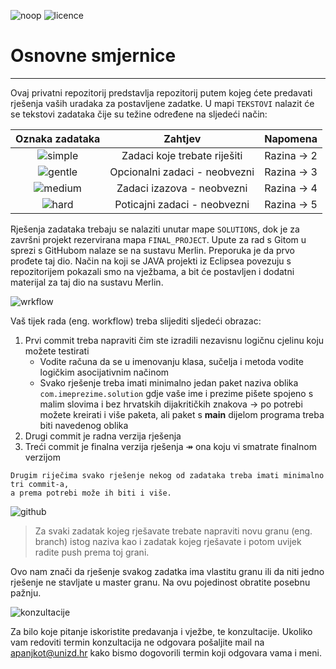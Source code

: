 ![noop](https://img.shields.io/badge/noop-active-brightgreen) ![licence](https://img.shields.io/badge/licence-%40SiT-blue)

# Osnovne smjernice
---
Ovaj privatni repozitorij predstavlja repozitorij putem kojeg ćete predavati rješenja vaših uradaka za postavljene zadatke. U mapi `TEKSTOVI` nalazit će se tekstovi zadataka čije su težine određene na sljedeći način:

| Oznaka zadataka |Zahtjev    | Napomena  |
|:-:|:-:|:-:|
|![simple](https://img.shields.io/badge/complexity-**-green)   |Zadaci koje trebate riješiti   |Razina &rarr; 2   |
|![gentle](https://img.shields.io/badge/complexity-***-yellowgreen)   |Opcionalni zadaci - neobvezni   |Razina &rarr; 3   |
|![medium](https://img.shields.io/badge/complexity-****-orange)  | Zadaci izazova - neobvezni |Razina &rarr; 4   |
| ![hard](https://img.shields.io/badge/complexity-*****-blue)   | Poticajni zadaci - neobvezni       |  Razina &rarr; 5   |

Rješenja zadataka trebaju se nalaziti unutar mape `SOLUTIONS`, dok je za završni projekt rezervirana mapa `FINAL_PROJECT`. Upute za rad s Gitom u sprezi s GitHubom nalaze se na sustavu Merlin. Preporuka je da prvo prođete taj dio. Način na koji se JAVA projekti iz Eclipsea povezuju s repozitorijem pokazali smo na vježbama, a bit će postavljen i dodatni materijal za taj dio na sustavu Merlin. 

![wrkflow](https://img.shields.io/badge/solutions-workflow-yellow?style=for-the-badge)

Vaš tijek rada (eng. workflow) treba slijediti sljedeći obrazac:

1. Prvi commit treba napraviti čim ste izradili nezavisnu logičnu cjelinu koju možete testirati
    * Vodite računa da se u imenovanju klasa, sučelja i metoda vodite logičkim asocijativnim načinom
    * Svako rješenje treba imati minimalno jedan paket naziva oblika `com.imeprezime.solution` gdje vaše ime i prezime pišete spojeno s malim slovima i bez hrvatskih dijakritičkih znakova &rarr; po potrebi možete kreirati i više paketa, ali paket s **main** dijelom programa treba biti navedenog oblika
2. Drugi commit je radna verzija rješenja 
3. Treći commit je finalna verzija rješenja &Rarr; ona koju vi smatrate finalnom verzijom

```
Drugim riječima svako rješenje nekog od zadataka treba imati minimalno tri commit-a, 
a prema potrebi može ih biti i više.
```

![github](https://badgen.net/badge/icon/github?icon=github&label)

> Za svaki zadatak kojeg rješavate trebate napraviti novu granu (eng. branch) istog naziva kao i zadatak kojeg rješavate i potom uvijek radite push prema toj grani.

Ovo nam znači da rješenje svakog zadatka ima vlastitu granu ili da niti jedno rješenje ne stavljate u master granu. Na ovu pojedinost obratite posebnu pažnju.  

![konzultacije](https://img.shields.io/github/followers/vNPro3s?label=Konzultacije&style=social)

Za bilo koje pitanje iskoristite predavanja i vježbe, te konzultacije. Ukoliko vam redoviti termin konzultacija ne odgovara pošaljite mail na apanjkot@unizd.hr kako bismo dogovorili termin koji odgovara vama i meni. 

